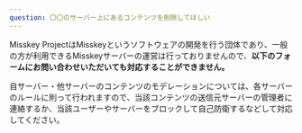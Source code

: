 ```yaml
---
question: 〇〇のサーバー上にあるコンテンツを削除してほしい
---
```

Misskey ProjectはMisskeyというソフトウェアの開発を行う団体であり、一般の方が利用できるMisskeyサーバーの運営は行っておりませんので、**以下のフォームにお問い合わせいただいても対応することができません。**

自サーバー・他サーバーのコンテンツのモデレーションについては、各サーバーのルールに則って行われますので、当該コンテンツの送信元サーバーの管理者に連絡するか、当該ユーザーやサーバーをブロックして自己防衛するなどして対応してください。
